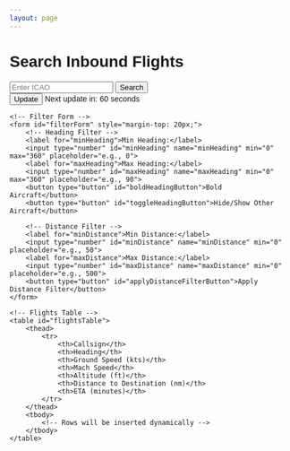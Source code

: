 ```yaml
---
layout: page
---
```


<style>
body {
    font-family: Arial, sans-serif;
    margin: 20px;
}
.container {
    max-width: 800px;
    margin: auto;
}
table {
    width: 100%;
    border-collapse: collapse;
    margin-top: 20px;
}
th, td {
    border: 1px solid #ddd;
    padding: 8px;
    text-align: center;
}
th {
    background-color: #f4f4f4;
}
</style>

<body>
<div class="container">
    <h1>Search Inbound Flights</h1>
    <!-- Search Form -->
    <div id="searchForm">
    <input type="text" id="icao" placeholder="Enter ICAO">
    <button id="submit">Search</button>
</div>
    <button type="button" id="updateButton">Update</button>
    <button type="button" id="stopUpdateButton" style="display: none;">Stop Update</button>
    <span id="countdownTimer">Next update in: 60 seconds</span>

    <!-- Filter Form -->
    <form id="filterForm" style="margin-top: 20px;">
        <!-- Heading Filter -->
        <label for="minHeading">Min Heading:</label>
        <input type="number" id="minHeading" name="minHeading" min="0" max="360" placeholder="e.g., 0">
        <label for="maxHeading">Max Heading:</label>
        <input type="number" id="maxHeading" name="maxHeading" min="0" max="360" placeholder="e.g., 90">
        <button type="button" id="boldHeadingButton">Bold Aircraft</button>
        <button type="button" id="toggleHeadingButton">Hide/Show Other Aircraft</button>

        <!-- Distance Filter -->
        <label for="minDistance">Min Distance:</label>
        <input type="number" id="minDistance" name="minDistance" min="0" placeholder="e.g., 50">
        <label for="maxDistance">Max Distance:</label>
        <input type="number" id="maxDistance" name="maxDistance" min="0" placeholder="e.g., 500">
        <button type="button" id="applyDistanceFilterButton">Apply Distance Filter</button>
    </form>

    <!-- Flights Table -->
    <table id="flightsTable">
        <thead>
            <tr>
                <th>Callsign</th>
                <th>Heading</th>
                <th>Ground Speed (kts)</th>
                <th>Mach Speed</th>
                <th>Altitude (ft)</th>
                <th>Distance to Destination (nm)</th>
                <th>ETA (minutes)</th>
            </tr>
        </thead>
        <tbody>
            <!-- Rows will be inserted dynamically -->
        </tbody>
    </table>
</div>
<script src="/js/if-tools.js"></script>
</body>
